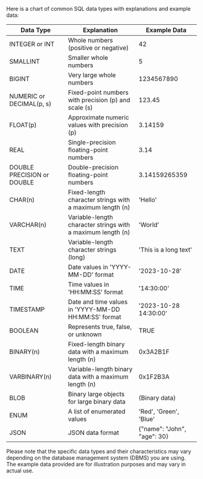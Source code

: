 Here is a chart of common SQL data types with explanations and example data:

| Data Type                  | Explanation                               | Example Data |
|----------------------------|-------------------------------------------|--------------|
| INTEGER or INT             | Whole numbers (positive or negative)      | 42           |
| SMALLINT                   | Smaller whole numbers                     | 5            |
| BIGINT                     | Very large whole numbers                  | 1234567890   |
| NUMERIC or DECIMAL(p, s)   | Fixed-point numbers with precision (p) and scale (s) | 123.45  |
| FLOAT(p)                   | Approximate numeric values with precision (p) | 3.14159     |
| REAL                       | Single-precision floating-point numbers   | 3.14        |
| DOUBLE PRECISION or DOUBLE | Double-precision floating-point numbers   | 3.14159265359 |
| CHAR(n)                    | Fixed-length character strings with a maximum length (n) | 'Hello'     |
| VARCHAR(n)                 | Variable-length character strings with a maximum length (n) | 'World'    |
| TEXT                       | Variable-length character strings (long)   | 'This is a long text' |
| DATE                       | Date values in 'YYYY-MM-DD' format        | '2023-10-28' |
| TIME                       | Time values in 'HH:MM:SS' format          | '14:30:00'   |
| TIMESTAMP                  | Date and time values in 'YYYY-MM-DD HH:MM:SS' format | '2023-10-28 14:30:00' |
| BOOLEAN                    | Represents true, false, or unknown        | TRUE         |
| BINARY(n)                  | Fixed-length binary data with a maximum length (n) | 0x3A2B1F   |
| VARBINARY(n)               | Variable-length binary data with a maximum length (n) | 0x1F2B3A   |
| BLOB                       | Binary large objects for large binary data | (Binary data) |
| ENUM                       | A list of enumerated values               | 'Red', 'Green', 'Blue' |
| JSON                       | JSON data format                          | {"name": "John", "age": 30} |

Please note that the specific data types and their characteristics may vary depending on the database management system (DBMS) you are using. The example data provided are for illustration purposes and may vary in actual use.
